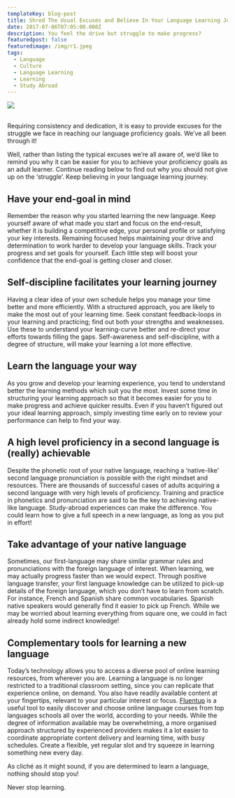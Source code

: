 ```yaml
---
templateKey: blog-post
title: Shred The Usual Excuses and Believe In Your Language Learning Journey
date: 2017-07-06T07:05:00.000Z
description: You feel the drive but struggle to make progress?
featuredpost: false
featuredimage: /img/r1.jpeg
tags:
  - Language
  - Culture
  - Language Learning
  - Learning
  - Study Abroad
---
```

![](/img/r1.jpeg)

<br>Requiring consistency and dedication, it is easy to provide excuses for the struggle we face in reaching our language proficiency goals. We’ve all been through it!

Well, rather than listing the typical excuses we’re all aware of, we’d like to remind you why it can be easier for you to achieve your proficiency goals as an adult learner. Continue reading below to find out why you should not give up on the ‘struggle’. Keep believing in your language learning journey.

## Have your end-goal in mind

Remember the reason why you started learning the new language. Keep yourself aware of what made you start and focus on the end-result, whether it is building a competitive edge, your personal profile or satisfying your key interests. Remaining focused helps maintaining your drive and determination to work harder to develop your language skills. Track your progress and set goals for yourself. Each little step will boost your confidence that the end-goal is getting closer and closer.

## Self-discipline facilitates your learning journey

Having a clear idea of your own schedule helps you manage your time better and more efficiently. With a structured approach, you are likely to make the most out of your learning time. Seek constant feedback-loops in your learning and practicing; find out both your strengths and weaknesses. Use these to understand your learning-curve better and re-direct your efforts towards filling the gaps. Self-awareness and self-discipline, with a degree of structure, will make your learning a lot more effective.

## Learn the language your way

As you grow and develop your learning experience, you tend to understand better the learning methods which suit you the most. Invest some time in structuring your learning approach so that it becomes easier for you to make progress and achieve quicker results. Even if you haven’t figured out your ideal learning approach, simply investing time early on to review your performance can help to find your way.

## A high level proficiency in a second language is (really) achievable

Despite the phonetic root of your native language, reaching a ‘native-like’ second language pronunciation is possible with the right mindset and resources. There are thousands of successful cases of adults acquiring a second language with very high levels of proficiency. Training and practice in phonetics and pronunciation are said to be the key to achieving native-like language. Study-abroad experiences can make the difference. You could learn how to give a full speech in a new language, as long as you put in effort!

## 

## Take advantage of your native language

Sometimes, our first-language may share similar grammar rules and pronunciations with the foreign language of interest. When learning, we may actually progress faster than we would expect. Through positive language transfer, your first language knowledge can be utilized to pick-up details of the foreign language, which you don’t have to learn from scratch. For instance, French and Spanish share common vocabularies. Spanish native speakers would generally find it easier to pick up French. While we may be worried about learning everything from square one, we could in fact already hold some indirect knowledge!

## 

## Complementary tools for learning a new language

Today’s technology allows you to access a diverse pool of online learning resources, from wherever you are. Learning a language is no longer restricted to a traditional classroom setting, since you can replicate that experience online, on demand. You also have readily available content at your fingertips, relevant to your particular interest or focus. [Fluentup](https://fluentup.com/) is a useful tool to easily discover and choose online language courses from top languages schools all over the world, according to your needs. While the degree of information available may be overwhelming, a more organised approach structured by experienced providers makes it a lot easier to coordinate appropriate content delivery and learning time, with busy schedules. Create a flexible, yet regular slot and try squeeze in learning something new every day.

As cliché as it might sound, if you are determined to learn a language, nothing should stop you!

Never stop learning.
